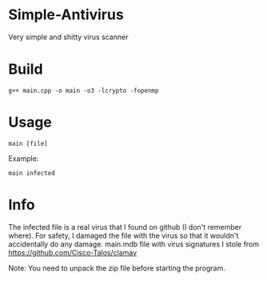 # Simple-Antivirus
Very simple and shitty virus scanner

# Build
```g++ main.cpp -o main -o3 -lcrypto -fopenmp```

# Usage
```main [file]```

Example:

```main infected```
  
# Info
The infected file is a real virus that I found on github (I don't remember where).
For safety, I damaged the file with the virus so that it wouldn't accidentally do any damage.
main.mdb file with virus signatures I stole from https://github.com/Cisco-Talos/clamav

Note: You need to unpack the zip file before starting the program.
